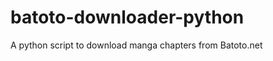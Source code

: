 batoto-downloader-python
========================

A python script to download manga chapters from Batoto.net
